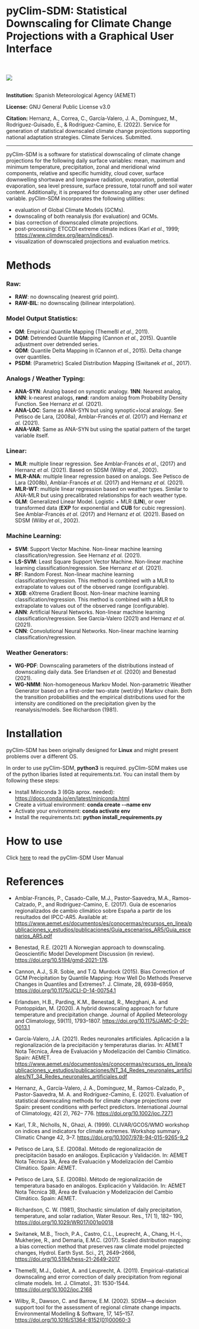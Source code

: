 # pyClim-SDM: Statistical Downscaling for Climate Change Projections with a Graphical User Interface  

<br/><br/>
![](doc/pyClim-SDM_demo.gif)
<br/><br/>

**Institution:** Spanish Meteorological Agency (AEMET)

**License:** GNU General Public License v3.0

**Citation:** Hernanz, A., Correa, C., García-Valero, J. A., Domínguez, M., Rodríguez-Guisado, E., & Rodríguez-Camino, E. (2022). Service for generation of statistical downscaled climate change projections supporting national adaptation strategies. Climate Services. Submitted.
___

pyClim-SDM is a software for statistical downscaling of climate change projections for the following daily surface variables: mean, maximum and minimum temperature, precipitation, zonal and meridional wind components, relative and specific humidity, cloud cover, surface downwelling shortwave and longwave radiation, evaporation, potential evaporation, sea level pressure, surface pressure, total runoff and soil water content.
Additionally, it is prepared for downscaling any other user defined variable. pyClim-SDM incorporates the following utilities:
- evaluation of Global Climate Models (GCMs).
- downscaling of both reanalysis (for evaluation) and GCMs.
- bias correction of downscaled climate projections.
- post-processing: ETCCDI extreme climate indices (Karl *et al*., 1999; https://www.climdex.org/learn/indices/).
- visualization of downscaled projections and evaluation metrics.


# Methods

### Raw:
- **RAW**: no downscaling (nearest grid point).
- **RAW-BIL**: no downscaling (bilinear interpolation).
### Model Output Statistics:
- **QM**: Empirical Quantile Mapping (Themeßl *et al*., 2011).
- **DQM**: Detrended Quantile Mapping (Cannon *et al.*, 2015). Quantile adjustment over detrended series.
- **QDM**: Quantile Delta Mapping in (Cannon *et al.*, 2015). Delta change over quantiles.
- **PSDM**: (Parametric) Scaled Distribution Mapping (Switanek *et al.*, 2017).
### Analogs / Weather Typing:
- **ANA-SYN**: Analog based on synoptic analogy. **1NN**: Nearest analog, **kNN**: k-nearest analogs, **rand**: random analog from Probability Density Function. See Hernanz *et al.* (2021).
- **ANA-LOC**: Same as ANA-SYN but using synoptic+local analogy. See Petisco de Lara, (2008a), Amblar-Francés *et al*. (2017) and Hernanz *et al.* (2021).
- **ANA-VAR**: Same as ANA-SYN but using the spatial pattern of the target variable itself.
### Linear:
- **MLR**: multiple linear regression. See Amblar-Francés *et al*., (2017) and Hernanz *et al.* (2021). Based on SDSM (Wilby *et al.*, 2002).
- **MLR-ANA**: multiple linear regression based on analogs. See Petisco de Lara (2008b), Amblar-Francés *et al*. (2017) and Hernanz *et al.* (2021).
- **MLR-WT**: multiple linear regression based on weather types. Similar to ANA-MLR but using precalibrated relationships for each weather type.
- **GLM**: Generalized Linear Model. Logistic + MLR (**LIN**), or over transformed data (**EXP** for exponential and **CUB** for cubic regression). See Amblar-Francés *et al*. (2017) and Hernanz *et al.* (2021). Based on SDSM (Wilby *et al.*, 2002).
### Machine Learning:
- **SVM**: Support Vector Machine. Non-linear machine learning classification/regression. See Hernanz *et al.* (2021).
- **LS-SVM**: Least Square Support Vector Machine. Non-linear machine learning classification/regression. See Hernanz *et al.* (2021).
- **RF**: Random Forest. Non-linear machine learning classification/regression. This method is combined with a MLR to extrapolate to values out of the observed range (configurable).
- **XGB**: eXtreme Gradient Boost. Non-linear machine learning classification/regression. This method is combined with a MLR to extrapolate to values out of the observed range (configurable).
- **ANN**: Artificial Neural Networks. Non-linear machine learning classification/regression. See García-Valero (2021) and Hernanz *et al.* (2021).
- **CNN**: Convolutional Neural Networks. Non-linear machine learning classification/regression. 
### Weather Generators:
- **WG-PDF**: Downscaling parameters of the distributions instead of downscaling daily data. See Erlandsen *et al.* (2020) and Benestad (2021).
- **WG-NMM**: Non-homogeneous Markov Model. Non-parametric Weather Generator based on a first-order two-state (wet/dry) Markov chain. Both the transition probabilities and the empirical distributions used for the intensity are conditioned on the precipitation given by the reanalysis/models. See Richardson (1981).



# Installation

pyClim-SDM has been originally designed for **Linux** and might present problems over a different OS.

In order to use pyClim-SDM, **python3** is required. pyClim-SDM makes use of the python libaries listed at 
requirements.txt. You can install them by following these steps: 
- Install Miniconda 3 (6Gb aprox. needed): https://docs.conda.io/en/latest/miniconda.html
- Create a virtual environment: **conda create --name env**
- Activate your environment: **conda activate env**
- Install the requirements.txt: **python install_requirements.py**



# How to use

Click [here](doc/User_Manual.pdf) to read the pyClim-SDM User Manual 


# References
 
- Amblar-Francés, P., Casado-Calle, M.J., Pastor-Saavedra, M.A., Ramos-Calzado, P., and Rodríguez-Camino, E. (2017). Guía de escenarios regionalizados de cambio climático sobre España a partir de los resultados del IPCC-AR5. Available at: https://www.aemet.es/documentos/es/conocermas/recursos_en_linea/publicaciones_y_estudios/publicaciones/Guia_escenarios_AR5/Guia_escenarios_AR5.pdf

- Benestad, R.E. (2021) A Norwegian approach to downscaling. Geoscientific Model Development Discussion (in review). https://doi.org/10.5194/gmd-2021-176. 

- Cannon, A.J., S.R. Sobie, and T.Q. Murdock (2015). Bias Correction of GCM Precipitation by Quantile Mapping: How Well Do Methods Preserve Changes in Quantiles and Extremes?. J. Climate, 28, 6938–6959, https://doi.org/10.1175/JCLI-D-14-00754.1

- Erlandsen, H.B., Parding, K.M., Benestad, R., Mezghani, A. and Pontoppidan, M. (2020). A hybrid downscaling approach for future temperature and precipitation change. Journal of Applied Meteorology and Climatology, 59(11), 1793–1807. https://doi.org/10.1175/JAMC-D-20-0013.1

- García-Valero, J.A. (2021). Redes neuronales artificiales. Aplicación a la regionalización de la precipitación y temperaturas diarias. In: AEMET Nota Técnica, Área de Evaluación y Modelización del Cambio Climático. Spain: AEMET. https://www.aemet.es/documentos/es/conocermas/recursos_en_linea/publicaciones_y_estudios/publicaciones/NT_34_Redes_neuronales_artificiales/NT_34_Redes_neuronales_artificiales.pdf

- Hernanz, A., García-Valero, J. A., Domínguez, M., Ramos-Calzado, P., Pastor-Saavedra, M. A. and Rodríguez-Camino, E. (2021). Evaluation of statistical downscaling methods for climate change projections over Spain: present conditions with perfect predictors. International Journal of Climatology, 42( 2), 762– 776. https://doi.org/10.1002/joc.7271

- Karl, T.R., Nicholls, N., Ghazi, A. (1999). CLIVAR/GCOS/WMO workshop on indices and indicators for climate extremes. Workshop summary. Climatic Change 42, 3–7. https://doi.org/10.1007/978-94-015-9265-9_2

- Petisco de Lara, S.E. (2008a). Método de regionalización de precipitación basado en análogos. Explicación y Validación. In: AEMET Nota Técnica 3A, Área de Evaluación y Modelización del Cambio Climático. Spain: AEMET. 

- Petisco de Lara, S.E. (2008b). Método de regionalización de temperatura basado en análogos. Explicación y Validación. In: AEMET Nota Técnica 3B, Área de Evaluación y Modelización del Cambio Climático. Spain: AEMET.

- Richardson, C. W. (1981), Stochastic simulation of daily precipitation, temperature, and solar radiation, Water Resour. Res., 17( 1), 182– 190, https://doi.org/10.1029/WR017i001p0018

- Switanek, M.B., Troch, P.A., Castro, C.L., Leuprecht, A., Chang, H.-I., Mukherjee, R., and Demaria, E.M.C. (2017). Scaled distribution mapping: a bias correction method that preserves raw climate model projected changes, Hydrol. Earth Syst. Sci., 21, 2649–2666, https://doi.org/10.5194/hess-21-2649-2017

- Themeßl, M.J., Gobiet, A. and Leuprecht, A. (2011). Empirical-statistical downscaling and error correction of daily precipitation from regional climate models. Int. J. Climatol., 31: 1530-1544. https://doi.org/10.1002/joc.2168

- Wilby, R., Dawson, C. and Barrow, E.M. (2002). SDSM—a decision support tool for the assessment of regional climate change impacts. Environmental Modelling & Software, 17, 145–157. https://doi.org/10.1016/S1364-8152(01)00060-3


